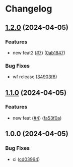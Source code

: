 # Changelog

## [1.2.0](https://github.com/universal-itengineer/release-test/compare/v1.1.0...v1.2.0) (2024-04-05)


### Features

* new feat2 ([#7](https://github.com/universal-itengineer/release-test/issues/7)) ([0ab1847](https://github.com/universal-itengineer/release-test/commit/0ab1847360069aa6d8faa91cddb9d4e19a235bee))


### Bug Fixes

* wf release ([34903f6](https://github.com/universal-itengineer/release-test/commit/34903f69895d9ded44d601ad020234d638ba0268))

## [1.1.0](https://github.com/universal-itengineer/release-test/compare/v1.0.0...v1.1.0) (2024-04-05)


### Features

* new feat ([#4](https://github.com/universal-itengineer/release-test/issues/4)) ([fa53f0a](https://github.com/universal-itengineer/release-test/commit/fa53f0ac452212c98920afda822e1673d4b82e81))

## 1.0.0 (2024-04-05)


### Bug Fixes

* ci ([cd03964](https://github.com/universal-itengineer/release-test/commit/cd03964642299a13937911cbab57952dd39812ba))
